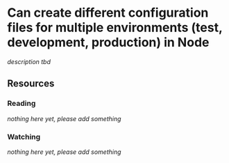 # Can create different configuration files for multiple environments (test, development, production) in Node

_description tbd_

## Resources

### Reading

_nothing here yet, please add something_

### Watching

_nothing here yet, please add something_
